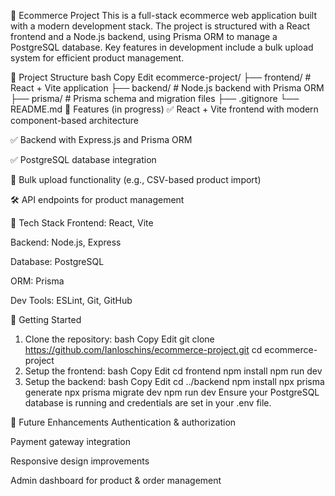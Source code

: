 🛒 Ecommerce Project
This is a full-stack ecommerce web application built with a modern development stack. The project is structured with a React frontend and a Node.js backend, using Prisma ORM to manage a PostgreSQL database. Key features in development include a bulk upload system for efficient product management.

📁 Project Structure
bash
Copy
Edit
ecommerce-project/
├── frontend/         # React + Vite application
├── backend/          # Node.js backend with Prisma ORM
├── prisma/           # Prisma schema and migration files
├── .gitignore
└── README.md
🚀 Features (in progress)
✅ React + Vite frontend with modern component-based architecture

✅ Backend with Express.js and Prisma ORM

✅ PostgreSQL database integration

🔄 Bulk upload functionality (e.g., CSV-based product import)

🛠️ API endpoints for product management

🧰 Tech Stack
Frontend: React, Vite

Backend: Node.js, Express

Database: PostgreSQL

ORM: Prisma

Dev Tools: ESLint, Git, GitHub

🔧 Getting Started
1. Clone the repository:
bash
Copy
Edit
git clone https://github.com/Ianloschins/ecommerce-project.git
cd ecommerce-project
2. Setup the frontend:
bash
Copy
Edit
cd frontend
npm install
npm run dev
3. Setup the backend:
bash
Copy
Edit
cd ../backend
npm install
npx prisma generate
npx prisma migrate dev
npm run dev
Ensure your PostgreSQL database is running and credentials are set in your .env file.

🧱 Future Enhancements
Authentication & authorization

Payment gateway integration

Responsive design improvements

Admin dashboard for product & order management

